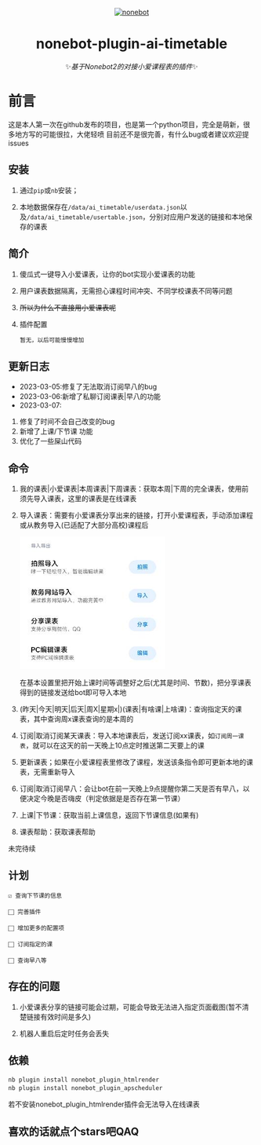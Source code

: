 <p align="center">
  <a href="https://v2.nonebot.dev/"><img src="https://v2.nonebot.dev/logo.png" width="200" height="200" alt="nonebot"></a>
</p>
<div align="center">

# nonebot-plugin-ai-timetable

✨*基于Nonebot2的对接小爱课程表的插件*✨
  
<div align="left">
  
# 前言

   这是本人第一次在github发布的项目，也是第一个python项目，完全是萌新，很多地方写的可能很拉，大佬轻喷
目前还不是很完善，有什么bug或者建议欢迎提issues

## 安装

1. 通过`pip`或`nb`安装；

2. 本地数据保存在`/data/ai_timetable/userdata.json`以及`/data/ai_timetable/usertable.json`，分别对应用户发送的链接和本地保存的课表

## 简介

1. 傻瓜式一键导入小爱课表，让你的bot实现小爱课表的功能

2. 用户课表数据隔离，无需担心课程时间冲突、不同学校课表不同等问题

3. ~~所以为什么不直接用小爱课表呢~~

4. 插件配置

    ``` python
    暂无，以后可能慢慢增加
    ```

## 更新日志

- 2023-03-05:修复了无法取消订阅早八的bug
- 2023-03-06:新增了私聊订阅课表|早八的功能
- 2023-03-07:

1. 修复了时间不会自己改变的bug
2. 新增了上课/下节课 功能
3. 优化了一些屎山代码

## 命令

1. 我的课表|小爱课表|本周课表|下周课表：获取本周|下周的完全课表，使用前须先导入课表，这里的课表是在线课表

2. 导入课表：需要有小爱课表分享出来的链接，打开小爱课程表，手动添加课程或从教务导入(已适配了大部分高校)课程后

    ![Image text](https://github.com/maoxig/nonebot-plugin-ai-timetable/blob/main/get_thumbnail.jpg)

    在基本设置里把开始上课时间等调整好之后(尤其是时间、节数)，把分享课表得到的链接发送给bot即可导入本地
  
3. (昨天|今天|明天|后天|周X|星期x|)(课表|有啥课|上啥课)：查询指定天的课表，其中查询周x课表查询的是本周的

4. 订阅|取消订阅某天课表：导入本地课表后，发送订阅xx课表，如`订阅周一课表`，就可以在这天的前一天晚上10点定时推送第二天要上的课

5. 更新课表；如果在小爱课程表里修改了课程，发送该条指令即可更新本地的课表，无需重新导入

6. 订阅|取消订阅早八：会让bot在前一天晚上9点提醒你第二天是否有早八，以便决定今晚是否嗨皮（判定依据是是否存在第一节课）

7. 上课|下节课：获取当前上课信息，返回下节课信息(如果有)

8. 课表帮助：获取课表帮助

未完待续

## 计划

    ☑︎ 查询下节课的信息

    ⬜︎ 完善插件
    
    ⬜︎ 增加更多的配置项

    ⬜︎ 订阅指定的课

    ⬜︎ 查询早八等

## 存在的问题

 1. 小爱课表分享的链接可能会过期，可能会导致无法进入指定页面截图(暂不清楚链接有效时间是多久)

 2. 机器人重启后定时任务会丢失

## 依赖

```python
nb plugin install nonebot_plugin_htmlrender
nb plugin install nonebot_plugin_apscheduler
```

若不安装nonebot_plugin_htmlrender插件会无法导入在线课表

## 喜欢的话就点个stars吧QAQ
